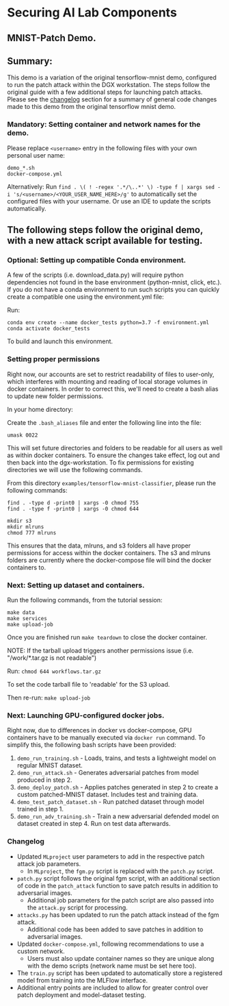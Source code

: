 # Securing AI Lab Components
## MNIST-Patch Demo.

## Summary:

This demo is a variation of the original tensorflow-mnist demo, configured to run the patch attack within the DGX workstation.
The steps follow the original guide with a few additional steps for launching patch attacks.
Please see the [changelog](#changelog) section for a summary of general code changes made to this demo from the original tensorflow mnist demo.


### Mandatory: Setting container and network names for the demo.

Please replace `<username>` entry in the following files with your own personal user name:

```
demo_*.sh
docker-compose.yml
```

Alternatively: Run `find . \( ! -regex '.*/\..*' \) -type f | xargs sed -i 's/<username>/<YOUR_USER_NAME_HERE>/g'` to
automatically set the configured files with your username. Or use an IDE to update the scripts automatically.

## The following steps follow the original demo, with a new attack script available for testing.

### Optional: Setting up compatible Conda environment.

A few of the scripts (i.e. download_data.py) will require python dependencies not found in the base environment
(python-mnist, click, etc.). If you do not have a conda environment to run such scripts you can quickly create a
compatible one using the environment.yml file:

Run:
```
conda env create --name docker_tests python=3.7 -f environment.yml
conda activate docker_tests
```
To build and launch this environment.


### Setting proper permissions

Right now, our accounts are set to restrict readability of files to user-only, which interferes with mounting and
reading of local storage volumes in docker containers. In order to correct this, we'll need to create
a bash alias to update new folder permissions.

In your home directory:

Create the  `.bash_aliases` file and enter the following line into the file:

`umask 0022`

This will set future directories and folders to be readable for all users as well as within docker containers.
To ensure the changes take effect, log out and then back into the dgx-workstation.
To fix permissions for existing directories we will use the following commands.


From this directory `examples/tensorflow-mnist-classifier`, please run the following commands:

```
find . -type d -print0 | xargs -0 chmod 755
find . -type f -print0 | xargs -0 chmod 644

mkdir s3
mkdir mlruns
chmod 777 mlruns

```

This ensures that the data, mlruns, and s3 folders all have proper permissions for access within the docker containers.
The s3 and mlruns folders are currently where the docker-compose file will bind the docker containers to.

### Next: Setting up dataset and containers.

Run the following commands, from the tutorial session:


```
make data
make services
make upload-job
```

Once you are finished run `make teardown` to close the docker container.

NOTE: If the tarball upload triggers another permissions issue (i.e. "/work/*.tar.gz is not readable")

Run: `chmod 644 workflows.tar.gz`

To set the code tarball file to 'readable' for the S3 upload.

Then re-run: `make upload-job`

### Next: Launching GPU-configured docker jobs.

Right now, due to differences in docker vs docker-compose, GPU containers have to be manually executed via `docker run`
command. To simplify this, the following bash scripts have been provided:

1. `demo_run_training.sh` - Loads, trains, and tests a lightweight model on regular MNIST dataset.
2. `demo_run_attack.sh`   - Generates adversarial patches from model produced in step 2.
3. `demo_deploy_patch.sh` - Applies patches generated in step 2 to create a custom patched-MNIST dataset. Includes test and training data.
4. `demo_test_patch_dataset.sh` - Run patched dataset through model trained in step 1.
5. `demo_run_adv_training.sh` - Train a new adversarial defended model on dataset created in step 4. Run on test data afterwards.

### Changelog
 - Updated `MLproject` user parameters to add in the respective patch attack job parameters.
     - In `MLproject`, the `fgm.py` script is replaced with the `patch.py` script.
 - `patch.py` script follows the original fgm script, with an additional section of code in the `patch_attack` function to save patch results in addition to adversarial images.
    - Additional job parameters for the patch script are also passed into the `attack.py` script for processing.
 - `attacks.py` has been updated to run the patch attack instead of the fgm attack.
    - Additional code has been added to save patches in addition to adversarial images.
 - Updated `docker-compose.yml`, following recommendations to use a custom network.
    - Users must also update container names so they are unique along with the demo scripts (network name must be set here too).
 - The `train.py` script has been updated to automatically store a registered model from training into the MLFlow interface.
 - Additional entry points are included to allow for greater control over patch deployment and model-dataset testing.

